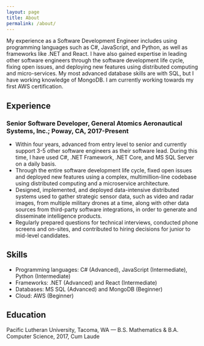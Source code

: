 ```yaml
---
layout: page
title: About
permalink: /about/
---
```


My experience as a Software Development Engineer includes using programming languages such as C#, JavaScript, and Python, as well as frameworks like .NET and React. I have also gained expertise in leading other software engineers through the software development life cycle, fixing open issues, and deploying new features using distributed computing and micro-services.  My most advanced database skills are with SQL, but I have working knowledge of MongoDB.  I am currently working towards my first AWS certification.

## Experience

### Senior Software Developer, General Atomics Aeronautical Systems, Inc.; Poway, CA, 2017-Present

- Within four years, advanced from entry level to senior and currently support 3-5 other software engineers as their software lead.  During this time, I have used C#, .NET Framework, .NET Core, and MS SQL Server on a daily basis.
- Through the entire software development life cycle, fixed open issues and deployed new features using a complex, multimillion-line codebase using distributed computing and a microservice architecture.
- Designed, implemented, and deployed data-intensive distributed systems used to gather strategic sensor data, such as video and radar images, from multiple military drones at a time, along with other data sources from third-party software integrations, in order to generate and disseminate intelligence products.
- Regularly prepared questions for technical interviews, conducted phone screens and on-sites, and contributed to hiring decisions for junior to mid-level candidates.

## Skills

- Programming languages: C# (Advanced), JavaScript (Intermediate), Python (Intermediate)
- Frameworks: .NET (Advanced) and React (Intermediate)
- Databases: MS SQL (Advanced) and MongoDB (Beginner)
- Cloud: AWS (Beginner)

## Education

Pacific Lutheran University, Tacoma, WA  — B.S. Mathematics & B.A. Computer Science, 2017, Cum Laude

